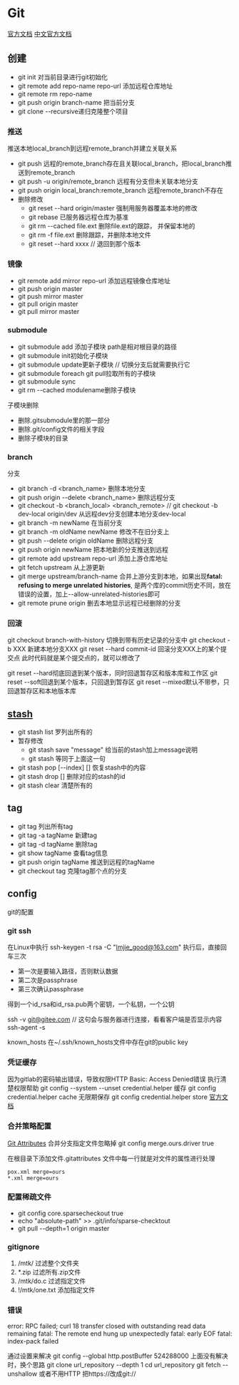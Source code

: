# Git

[官方文档](https://git-scm.com/docs)
[中文官方文档](https://git-scm.com/book/zh/v2)

## 创建
- git init 对当前目录进行git初始化
- git remote add repo-name repo-url 添加远程仓库地址
- git remote rm repo-name
- git push origin branch-name 把当前分支
- git clone <repository> --recursive递归克隆整个项目

### 推送
推送本地local_branch到远程remote_branch并建立关联关系
- git push 远程的remote_branch存在且关联local_branch，把local_branch推送到remote_branch
- git push -u origin/remote_branch 远程有分支但未关联本地分支 
- git push origin local_branch:remote_branch 远程remote_branch不存在
- 删除修改
    - git reset --hard origin/master 强制用服务器覆盖本地的修改
    - git rebase 已服务器远程仓库为基准
    - git rm --cached file.ext 删除file.ext的跟踪， 并保留本地的
    - git rm -f file.ext 删除跟踪，并删除本地文件
    - git reset --hard xxxx // 退回到那个版本

### 镜像
- git remote add mirror repo-url 添加远程镜像仓库地址
- git push origin master
- git push mirror master
- git pull origin master
- git pull mirror master

### submodule

- git submodule add <repository> <path>添加子模块 path是相对根目录的路径
- git submodule init初始化子模块
- git submodule update更新子模块 // 切换分支后就需要执行它
- git submodule foreach git pull拉取所有的子模块
- git submodule sync
- git rm --cached modulename删除子模块

子模块删除
- 删除.gitsubmodule里的那一部分
- 删除.git/config文件的相关字段
- 删除子模块的目录

### branch
分支
- git branch -d <branch_name> 删除本地分支
- git push origin --delete <branch_name> 删除远程分支
- git checkout -b <branch_local> <branch_remote> // git checkout -b dev-local origin/dev 从远程dev分支创建本地分支dev-local
- git branch -m newName 在当前分支
- git branch -m oldName newName 修改不在旧分支上
- git push --delete origin oldName 删除远程分支
- git push origin newName 把本地新的分支推送到远程
- git remote add upstream repo-url 添加上游仓库地址
- git fetch upstream 从上游更新
- git merge upstream/branch-name 合并上游分支到本地，如果出现**fatal: refusing to merge unrelated histories**, 是两个库的commit历史不同，放在错误的设置，加上--allow-unrelated-histories即可
- git remote prune origin 删去本地显示远程已经删除的分支

### 回滚
git checkout branch-with-history 切换到带有历史记录的分支中
git checkout -b XXX 新建本地分支XXX
git reset --hard commit-id 回滚分支XXX上的某个提交点
此时代码就是某个提交点的，就可以修改了

git reset --hard彻底回退到某个版本，同时回退暂存区和版本库和工作区
git reset --soft回退到某个版本，只回退到暂存区
git reset --mixed默认不带参，只回退暂存区和本地版本库

## [stash](https://www.git-scm.com/docs/git-stash)

- git stash list 罗列出所有的
- 暂存修改
    - git stash save "message" 给当前的stash加上message说明
    - git stash 等同于上面这一句
- git stash pop [--index] [<stash>] 恢复stash中的内容
- git stash drop [<stash>] 删除对应的stash的id
- git stash clear 清楚所有的 

## tag

- git tag 列出所有tag
- git tag -a tagName 新建tag    
- git tag -d tagName 删除tag
- git show tagName 查看tag信息
- git push origin tagName 推送到远程的tagName
- git checkout tag 克隆tag那个点的分支

## config
git的配置

### git ssh
在Linux中执行
ssh-keygen -t rsa -C "lmjie_good@163.com"
执行后，直接回车三次

- 第一次是要输入路径，否则默认数据
- 第二次是passphrase
- 第三次确认passphrase

得到一个id_rsa和id_rsa.pub两个密钥，一个私钥，一个公钥

ssh -v git@gitee.com // 这句会与服务器进行连接，看看客户端是否显示内容
ssh-agent -s

known_hosts
在~/.ssh/known_hosts文件中存在git的public key

### 凭证缓存
因为gitlab的密码输出错误，导致权限HTTP Basic: Access Denied错误
执行清楚权限帮助
git config --system --unset credential.helper
缓存
git config credential.helper cache
无限期保存
git config credential.helper store
[官方文档](https://git-scm.com/docs/git-credential-store)


### 合并策略配置
[Git Attributes](https://git-scm.com/book/en/v2/Customizing-Git-Git-Attributes)
合并分支指定文件忽略掉
git config merge.ours.driver true 

在根目录下添加文件.gitattributes
文件中每一行就是对文件的属性进行处理
```shell
pox.xml merge=ours 
*.xml merge=ours 
```
	
### 配置稀疏文件

- git config core.sparsecheckout true
- echo "absolute-path" >> .git/info/sparse-checktout
- git pull --depth=1 origin master

### gitignore

1. /mtk/ 过滤整个文件夹
2. *.zip 过滤所有.zip文件
3. /mtk/do.c 过滤指定文件
4. !/mtk/one.txt 添加指定文件

### 错误

error: RPC failed; curl 18 transfer closed with outstanding read data remaining
fatal: The remote end hung up unexpectedly
fatal: early EOF
fatal: index-pack failed

通过设置来解决
git config --global http.postBuffer 524288000
上面没有解决时，换个思路
git clone url_repository --depth 1
cd url_repository 
git fetch --unshallow 
或者不用HTTP
把https://改成git://

